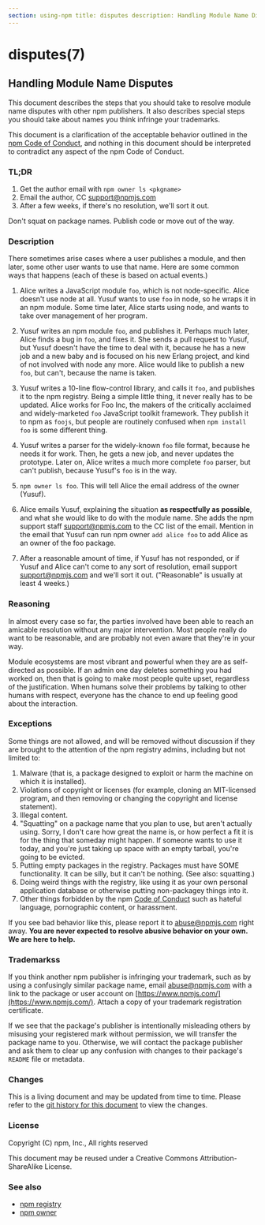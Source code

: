 ```yaml
---
section: using-npm title: disputes description: Handling Module Name Disputes
---
```


# disputes(7)

## Handling Module Name Disputes

This document describes the steps that you should take to resolve module name disputes with other npm publishers. It
also describes special steps you should take about names you think infringe your trademarks.

This document is a clarification of the acceptable behavior outlined in the
[npm Code of Conduct](https://www.npmjs.com/policies/conduct), and nothing in this document should be interpreted to
contradict any aspect of the npm Code of Conduct.

### TL;DR

1. Get the author email with `npm owner ls <pkgname>`
2. Email the author, CC <support@npmjs.com>
3. After a few weeks, if there's no resolution, we'll sort it out.

Don't squat on package names. Publish code or move out of the way.

### Description

There sometimes arise cases where a user publishes a module, and then later, some other user wants to use that name.
Here are some common ways that happens
(each of these is based on actual events.)

1. Alice writes a JavaScript module `foo`, which is not node-specific. Alice doesn't use node at all. Yusuf wants to
   use `foo` in node, so he wraps it in an npm module. Some time later, Alice starts using node, and wants to take over
   management of her program.
2. Yusuf writes an npm module `foo`, and publishes it. Perhaps much later, Alice finds a bug in `foo`, and fixes it. She
   sends a pull request to Yusuf, but Yusuf doesn't have the time to deal with it, because he has a new job and a new
   baby and is focused on his new Erlang project, and kind of not involved with node any more. Alice would like to
   publish a new `foo`, but can't, because the name is taken.
3. Yusuf writes a 10-line flow-control library, and calls it `foo`, and publishes it to the npm registry. Being a simple
   little thing, it never really has to be updated. Alice works for Foo Inc, the makers of the critically acclaimed and
   widely-marketed `foo` JavaScript toolkit framework. They publish it to npm as `foojs`, but people are routinely
   confused when
   `npm install foo` is some different thing.
4. Yusuf writes a parser for the widely-known `foo` file format, because he needs it for work. Then, he gets a new job,
   and never updates the prototype. Later on, Alice writes a much more complete `foo` parser, but can't publish, because
   Yusuf's `foo` is in the way.

1. `npm owner ls foo`. This will tell Alice the email address of the owner
   (Yusuf).
2. Alice emails Yusuf, explaining the situation **as respectfully as possible**, and what she would like to do with the
   module name. She adds the npm support staff <support@npmjs.com> to the CC list of the email. Mention in the email
   that Yusuf can run npm owner `add alice foo` to add Alice as an owner of the foo package.
3. After a reasonable amount of time, if Yusuf has not responded, or if Yusuf and Alice can't come to any sort of
   resolution, email support
   <support@npmjs.com> and we'll sort it out. ("Reasonable" is usually at least 4 weeks.)

### Reasoning

In almost every case so far, the parties involved have been able to reach an amicable resolution without any major
intervention. Most people really do want to be reasonable, and are probably not even aware that they're in your way.

Module ecosystems are most vibrant and powerful when they are as self-directed as possible. If an admin one day deletes
something you had worked on, then that is going to make most people quite upset, regardless of the justification. When
humans solve their problems by talking to other humans with respect, everyone has the chance to end up feeling good
about the interaction.

### Exceptions

Some things are not allowed, and will be removed without discussion if they are brought to the attention of the npm
registry admins, including but not limited to:

1. Malware (that is, a package designed to exploit or harm the machine on which it is installed).
2. Violations of copyright or licenses (for example, cloning an MIT-licensed program, and then removing or changing the
   copyright and license statement).
3. Illegal content.
4. "Squatting" on a package name that you plan to use, but aren't actually using. Sorry, I don't care how great the name
   is, or how perfect a fit it is for the thing that someday might happen. If someone wants to use it today, and you're
   just taking up space with an empty tarball, you're going to be evicted.
5. Putting empty packages in the registry. Packages must have SOME functionality. It can be silly, but it can't be
   nothing. (See also:
   squatting.)
6. Doing weird things with the registry, like using it as your own personal application database or otherwise putting
   non-packagey things into it.
7. Other things forbidden by the npm
   [Code of Conduct](https://www.npmjs.com/policies/conduct) such as hateful language, pornographic content, or
   harassment.

If you see bad behavior like this, please report it to <abuse@npmjs.com> right away. **You are never expected to resolve
abusive behavior on your own. We are here to help.**

### Trademarkss

If you think another npm publisher is infringing your trademark, such as by using a confusingly similar package name,
email <abuse@npmjs.com> with a link to the package or user account on [https://www.npmjs.com/](https://www.npmjs.com/).
Attach a copy of your trademark registration certificate.

If we see that the package's publisher is intentionally misleading others by misusing your registered mark without
permission, we will transfer the package name to you. Otherwise, we will contact the package publisher and ask them to
clear up any confusion with changes to their package's `README` file or metadata.

### Changes

This is a living document and may be updated from time to time. Please refer to
the [git history for this document](https://github.com/npm/cli/commits/latest/doc/misc/npm-disputes.md)
to view the changes.

### License

Copyright (C) npm, Inc., All rights reserved

This document may be reused under a Creative Commons Attribution-ShareAlike License.

### See also

* [npm registry](/using-npm/registry)
* [npm owner](/cli-commands/npm-owner)

